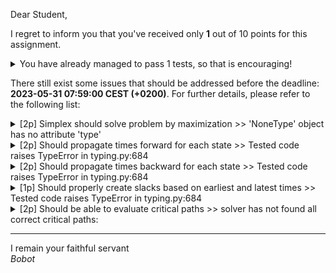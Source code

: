 Dear Student,

I regret to inform you that you've received only **1** out of 10 points for this assignment.
<details><summary>You have already managed to pass 1 tests, so that is encouraging!</summary>&emsp;☑&nbsp;[1p] Simplex should solve problem by minimization</details>

There still exist some issues that should be addressed before the deadline: **2023-05-31 07:59:00 CEST (+0200)**. For further details, please refer to the following list:

<details><summary>[2p] Simplex should solve problem by maximization &gt;&gt; &#x27;NoneType&#x27; object has no attribute &#x27;type&#x27;</summary></details>
<details><summary>[2p] Should propagate times forward for each state &gt;&gt; Tested code raises TypeError in typing.py:684</summary></details>
<details><summary>[2p] Should propagate times backward for each state &gt;&gt; Tested code raises TypeError in typing.py:684</summary></details>
<details><summary>[1p] Should properly create slacks based on earliest and latest times &gt;&gt; Tested code raises TypeError in typing.py:684</summary></details>
<details><summary>[2p] Should be able to evaluate critical paths &gt;&gt; solver has not found all correct critical paths:</summary>- got paths: []<br>- expected paths: [['A', 'C', 'E'], ['B', 'D', 'E']]<br>- given the slacks: {'A': 0, 'B': 0, 'C': 0, 'D': 0, 'F': 5, 'E': 0}<br>- for project network: <br><pre>    ┌───────┐  B.10   ┌─────────────────┐<br>&nbsp;&nbsp;&nbsp;&nbsp;│ 3.{B} │ ◀────── │      1.{}       │<br>&nbsp;&nbsp;&nbsp;&nbsp;└───────┘         └─────────────────┘<br>&nbsp;&nbsp;&nbsp;&nbsp;&nbsp;&nbsp;│                 │<br>&nbsp;&nbsp;&nbsp;&nbsp;&nbsp;&nbsp;│                 │ A.10<br>&nbsp;&nbsp;&nbsp;&nbsp;&nbsp;&nbsp;│                 ▼<br>&nbsp;&nbsp;&nbsp;&nbsp;&nbsp;&nbsp;│               ┌─────────────────┐<br>&nbsp;&nbsp;&nbsp;&nbsp;&nbsp;&nbsp;│               │      2.{A}      │<br>&nbsp;&nbsp;&nbsp;&nbsp;&nbsp;&nbsp;│               └─────────────────┘<br>&nbsp;&nbsp;&nbsp;&nbsp;&nbsp;&nbsp;│                 │<br>&nbsp;&nbsp;&nbsp;&nbsp;&nbsp;&nbsp;│                 │ C.20<br>&nbsp;&nbsp;&nbsp;&nbsp;&nbsp;&nbsp;│                 ▼<br>&nbsp;&nbsp;&nbsp;&nbsp;&nbsp;&nbsp;│               ┌─────────────────┐<br>&nbsp;&nbsp;&nbsp;&nbsp;&nbsp;&nbsp;│               │     4.{A,C}     │ ─┐<br>&nbsp;&nbsp;&nbsp;&nbsp;&nbsp;&nbsp;│               └─────────────────┘  │<br>&nbsp;&nbsp;&nbsp;&nbsp;&nbsp;&nbsp;│                 │                  │<br>&nbsp;&nbsp;&nbsp;&nbsp;&nbsp;&nbsp;│                 │ *.0              │<br>&nbsp;&nbsp;&nbsp;&nbsp;&nbsp;&nbsp;│                 ▼                  │<br>&nbsp;&nbsp;&nbsp;&nbsp;&nbsp;&nbsp;│       D.20    ┌─────────────────┐  │<br>&nbsp;&nbsp;&nbsp;&nbsp;&nbsp;&nbsp;└─────────────▶ │   5.{A,B,C,D}   │  │ F.5<br>&nbsp;&nbsp;&nbsp;&nbsp;&nbsp;&nbsp;&nbsp;&nbsp;&nbsp;&nbsp;&nbsp;&nbsp;&nbsp;&nbsp;&nbsp;&nbsp;&nbsp;&nbsp;&nbsp;&nbsp;&nbsp;&nbsp;└─────────────────┘  │<br>&nbsp;&nbsp;&nbsp;&nbsp;&nbsp;&nbsp;&nbsp;&nbsp;&nbsp;&nbsp;&nbsp;&nbsp;&nbsp;&nbsp;&nbsp;&nbsp;&nbsp;&nbsp;&nbsp;&nbsp;&nbsp;&nbsp;&nbsp;&nbsp;│                  │<br>&nbsp;&nbsp;&nbsp;&nbsp;&nbsp;&nbsp;&nbsp;&nbsp;&nbsp;&nbsp;&nbsp;&nbsp;&nbsp;&nbsp;&nbsp;&nbsp;&nbsp;&nbsp;&nbsp;&nbsp;&nbsp;&nbsp;&nbsp;&nbsp;│ E.10             │<br>&nbsp;&nbsp;&nbsp;&nbsp;&nbsp;&nbsp;&nbsp;&nbsp;&nbsp;&nbsp;&nbsp;&nbsp;&nbsp;&nbsp;&nbsp;&nbsp;&nbsp;&nbsp;&nbsp;&nbsp;&nbsp;&nbsp;&nbsp;&nbsp;▼                  │<br>&nbsp;&nbsp;&nbsp;&nbsp;&nbsp;&nbsp;&nbsp;&nbsp;&nbsp;&nbsp;&nbsp;&nbsp;&nbsp;&nbsp;&nbsp;&nbsp;&nbsp;&nbsp;&nbsp;&nbsp;&nbsp;&nbsp;┌─────────────────┐  │<br>&nbsp;&nbsp;&nbsp;&nbsp;&nbsp;&nbsp;&nbsp;&nbsp;&nbsp;&nbsp;&nbsp;&nbsp;&nbsp;&nbsp;&nbsp;&nbsp;&nbsp;&nbsp;&nbsp;&nbsp;&nbsp;&nbsp;│ 6.{A,B,C,D,E,F} │ ◀┘<br>&nbsp;&nbsp;&nbsp;&nbsp;&nbsp;&nbsp;&nbsp;&nbsp;&nbsp;&nbsp;&nbsp;&nbsp;&nbsp;&nbsp;&nbsp;&nbsp;&nbsp;&nbsp;&nbsp;&nbsp;&nbsp;&nbsp;└─────────────────┘</pre></details>

-----------
I remain your faithful servant\
_Bobot_